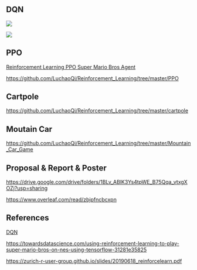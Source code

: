 ## DQN

![](https://github.com/LuchaoQi/Reinforcement_Learning/blob/master/DQN/videos/1587340218.7419407/openaigym.video.0.22196.video000000.gif?raw=True)

![](https://github.com/LuchaoQi/Reinforcement_Learning/blob/master/demo.gif?raw=True)

## PPO
[Reinforcement Learning PPO Super Mario Bros Agent](https://github.com/nemanja-m/super-mario-agent)

https://github.com/LuchaoQi/Reinforcement_Learning/tree/master/PPO
## Cartpole
https://github.com/LuchaoQi/Reinforcement_Learning/tree/master/cartpole
## Moutain Car

https://github.com/LuchaoQi/Reinforcement_Learning/tree/master/Mountain_Car_Game
## Proposal & Report & Poster

https://drive.google.com/drive/folders/1BLv_ABlK3Ys4tpWE_B75Qqa_vtxgXOZj?usp=sharing

https://www.overleaf.com/read/zbjpfncbcxpn


## References
[DQN](https://github.com/sebastianheinz/super-mario-reinforcement-learning)

https://towardsdatascience.com/using-reinforcement-learning-to-play-super-mario-bros-on-nes-using-tensorflow-31281e35825

https://zurich-r-user-group.github.io/slides/20190618_reinforcelearn.pdf






